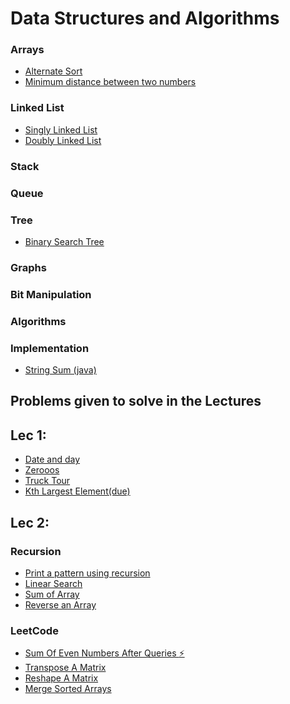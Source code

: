 # Data Structures and Algorithms

### Arrays

- [Alternate Sort](./Arrays/alternateSort.cpp)
- [Minimum distance between two numbers](./Arrays/minDist.cpp)

### Linked List

- [Singly Linked List](./singly_linked_list.cpp)
- [Doubly Linked List](./singly_linked_list.cpp)

### Stack

### Queue

### Tree

- [Binary Search Tree]()

### Graphs
### Bit Manipulation
### Algorithms

### Implementation

- [String Sum (java)]()

## Problems given to solve in the Lectures

## Lec 1:

- [Date and day](./Lectures/thisdaythatyear.cpp)
- [Zerooos](./Lectures/thisdaythatyear.cpp)
- [Truck Tour](./Lectures/truck.cpp)
- [Kth Largest Element(due)](./Lectures)

## Lec 2:

### Recursion

- [Print a pattern using recursion](./Lectures/patternRecursion.cpp)
- [Linear Search](./Lectures/linearSearch.cpp)
- [Sum of Array](./Lectures/sumArrayRecursion.cpp)
- [Reverse an Array](./Lectures/revaArray.cpp)


### LeetCode
- [Sum Of Even Numbers After Queries :zap:](./Programming/leetcode/985.cpp)
- [Transpose A Matrix](./Programming/leetcode/867.cpp)
- [Reshape A Matrix](./Programming/leetcode/566.cpp)
- [Merge Sorted Arrays](./Programming/leetcode/88.cpp)